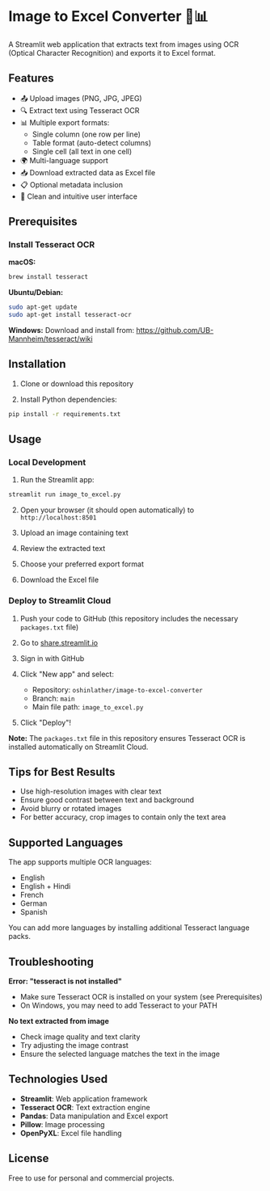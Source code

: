 # Image to Excel Converter 📸📊

A Streamlit web application that extracts text from images using OCR (Optical Character Recognition) and exports it to Excel format.

## Features

- 📤 Upload images (PNG, JPG, JPEG)
- 🔍 Extract text using Tesseract OCR
- 📊 Multiple export formats:
  - Single column (one row per line)
  - Table format (auto-detect columns)
  - Single cell (all text in one cell)
- 🌍 Multi-language support
- 📥 Download extracted data as Excel file
- 📋 Optional metadata inclusion
- 🎨 Clean and intuitive user interface

## Prerequisites

### Install Tesseract OCR

**macOS:**
```bash
brew install tesseract
```

**Ubuntu/Debian:**
```bash
sudo apt-get update
sudo apt-get install tesseract-ocr
```

**Windows:**
Download and install from: https://github.com/UB-Mannheim/tesseract/wiki

## Installation

1. Clone or download this repository

2. Install Python dependencies:
```bash
pip install -r requirements.txt
```

## Usage

### Local Development

1. Run the Streamlit app:
```bash
streamlit run image_to_excel.py
```

2. Open your browser (it should open automatically) to `http://localhost:8501`

3. Upload an image containing text

4. Review the extracted text

5. Choose your preferred export format

6. Download the Excel file

### Deploy to Streamlit Cloud

1. Push your code to GitHub (this repository includes the necessary `packages.txt` file)

2. Go to [share.streamlit.io](https://share.streamlit.io/)

3. Sign in with GitHub

4. Click "New app" and select:
   - Repository: `oshinlather/image-to-excel-converter`
   - Branch: `main`
   - Main file path: `image_to_excel.py`

5. Click "Deploy"!

**Note:** The `packages.txt` file in this repository ensures Tesseract OCR is installed automatically on Streamlit Cloud.

## Tips for Best Results

- Use high-resolution images with clear text
- Ensure good contrast between text and background
- Avoid blurry or rotated images
- For better accuracy, crop images to contain only the text area

## Supported Languages

The app supports multiple OCR languages:
- English
- English + Hindi
- French
- German
- Spanish

You can add more languages by installing additional Tesseract language packs.

## Troubleshooting

**Error: "tesseract is not installed"**
- Make sure Tesseract OCR is installed on your system (see Prerequisites)
- On Windows, you may need to add Tesseract to your PATH

**No text extracted from image**
- Check image quality and text clarity
- Try adjusting the image contrast
- Ensure the selected language matches the text in the image

## Technologies Used

- **Streamlit**: Web application framework
- **Tesseract OCR**: Text extraction engine
- **Pandas**: Data manipulation and Excel export
- **Pillow**: Image processing
- **OpenPyXL**: Excel file handling

## License

Free to use for personal and commercial projects.

